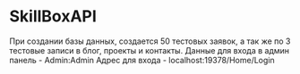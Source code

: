 # SkillBoxAPI

При создании базы данных, создается 50 тестовых заявок, а так же по 3 тестовые записи в блог, проекты и контакты.
Данные для входа в админ панель - Admin:Admin
Адрес для входа - localhost:19378/Home/Login
